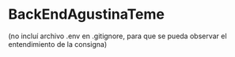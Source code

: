 # BackEndAgustinaTeme

(no incluí archivo .env en .gitignore, para que se pueda observar el entendimiento de la consigna)